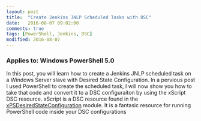 ```yaml
---
layout: post
title:  "Create Jenkins JNLP Scheduled Tasks with DSC"
date:   2016-08-07 09:02:00
comments: true
tags: [PowerShell, Jenkins, DSC]
modified: 2016-08-07
---
```

### Applies to: Windows PowerShell 5.0


In this post, you will learn how to create a Jenkins JNLP scheduled task on a Windows Server slave with Desired State Configuration.
In a pervious post I used PowerShell to create the scheduled task, I will now show you how to take that code and convert it to a DSC
configuraiton by using the xScript DSC resource. xScript is a DSC resource found in the [xPSDesiredStateConfiguration](https://github.com/PowerShell/xPSDesiredStateConfiguration) module.
It is a fantasic resource for running PowerShell code inside your DSC configurations

